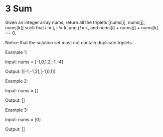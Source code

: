 # 3 Sum

Given an integer array nums, return all the triplets [nums[i], nums[j], nums[k]] such that i != j, i != k, and j != k, and nums[i] + nums[j] + nums[k] == 0.

Notice that the solution set must not contain duplicate triplets.



Example 1:

Input: nums = [-1,0,1,2,-1,-4]

Output: [[-1,-1,2],[-1,0,1]]

Example 2:

Input: nums = []

Output: []

Example 3:

Input: nums = [0]

Output: []